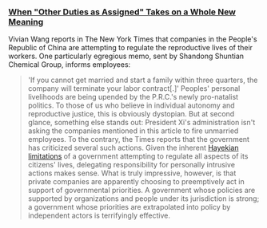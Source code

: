 ### [When "Other Duties as Assigned" Takes on a Whole New Meaning](https://www.nytimes.com/2025/03/04/world/asia/china-marriage-companies-childbirth.html)
Vivian Wang reports in The New York Times that companies in the People's Republic of China are attempting to regulate the reproductive lives of their workers. One particularly egregious memo, sent by Shandong Shuntian Chemical Group, informs employees:
> 'If you cannot get married and start a family within three quarters, the company will terminate your labor contract[.]'
Peoples' personal livelihoods are being upended by the P.R.C.'s newly pro-natalist politics. To those of us who believe in individual autonomy and reproductive justice, this is obviously dystopian.
But at second glance, something else stands out: President Xi's administration isn't asking the companies mentioned in this article to fire unmarried employees. To the contrary, the Times reports that the government has criticized several such actions.
Given the inherent [Hayekian limitations](https://cosmosandtaxis.org/wp-content/uploads/2014/05/sieo_1_2008_andersson.pdf) of a government attempting to regulate all aspects of its citizens' lives, delegating responsibility for personally intrusive actions makes sense. What is truly impressive, however, is that private companies are apparently choosing to preemptively act in support of governmental priorities. A government whose policies are supported by organizations and people under its jurisdiction is strong; a government whose priorities are extrapolated into policy by independent actors is terrifyingly effective.